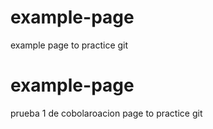 # example-page
example page to practice git

# example-page
prueba 1 de cobolaroacion page to practice git
